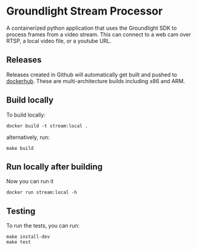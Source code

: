 # Groundlight Stream Processor

A containerized python application that uses the Groundlight SDK to process frames from a video stream.
This can connect to a web cam over RTSP, a local video file, or a youtube URL.

## Releases

Releases created in Github will automatically get built and pushed to [dockerhub](https://hub.docker.com/r/groundlight/stream/tags). These are multi-architecture builds including x86 and ARM.

## Build locally

To build locally:

``` shell
docker build -t stream:local .
```

alternatively, run:
```shell
make build
```

## Run locally after building

Now you can run it

``` shell
docker run stream:local -h
```


## Testing

To run the tests, you can run:

```shell
make install-dev
make test
```
